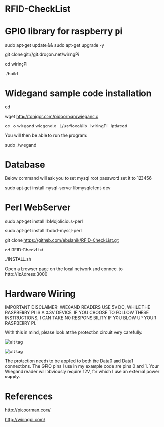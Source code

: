 RFID-CheckList
==============

# GPIO library for raspberry pi

sudo apt-get update && sudo apt-get upgrade -y

git clone git://git.drogon.net/wiringPi

cd wiringPi

./build

# Widegand sample code installation

cd

wget http://tonigor.com/pidoorman/wiegand.c

cc -o wiegand wiegand.c -L/usr/local/lib -lwiringPi -lpthread

You will then be able to run the program:

sudo ./wiegand

# Database

Below command will ask you to set mysql root password set it to 123456

sudo apt-get install mysql-server libmysqlclient-dev

# Perl WebServer 

sudo apt-get install libMojolicious-perl

sudo apt-get install libdbd-mysql-perl

git clone https://github.com/ebulanik/RFID-CheckList.git

cd RFID-CheckList

./INSTALL.sh

Open a browser page on the local network and connect to  http://IpAdress:3000

# Hardware Wiring
IMPORTANT DISCLAIMER: WIEGAND READERS USE 5V DC, WHILE THE RASPBERRY PI IS A 3.3V DEVICE. IF YOU CHOOSE TO FOLLOW THESE INSTRUCTIONS, I CAN TAKE NO RESPONSIBILITY IF YOU BLOW UP YOUR RASPBERRY PI.

With this in mind, please look at the protection circuit very carefully:

![alt tag](https://raw.githubusercontent.com/ebulanik/RFID-CheckList/master/doc/ProtectionCircuit.jpg)

![alt tag](https://raw.githubusercontent.com/ebulanik/RFID-CheckList/master/doc/Rasp2RFID.png)

The protection needs to be applied to both the Data0 and Data1 connections. The GPIO pins I use in my example code are pins 0 and 1. Your Wiegand reader will obviously require 12V, for which I use an external power supply. 


# References 
http://pidoorman.com/

http://wiringpi.com/

